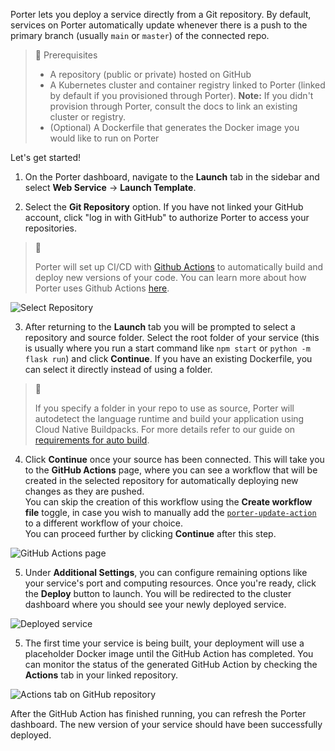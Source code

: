 Porter lets you deploy a service directly from a Git repository. By default, services on Porter automatically update whenever there is a push to the primary branch (usually `main` or `master`) of the connected repo.

> 📘 Prerequisites
> 
> - A repository (public or private) hosted on GitHub
> - A Kubernetes cluster and container registry linked to Porter (linked by default if you provisioned through Porter). **Note:** If you didn't provision through Porter, consult the docs to link an existing cluster or registry. 
> - (Optional) A Dockerfile that generates the Docker image you would like to run on Porter

Let's get started!

1. On the Porter dashboard, navigate to the **Launch** tab in the sidebar and select **Web Service** -> **Launch Template**.

2. Select the **Git Repository** option. If you have not linked your GitHub account, click "log in with GitHub" to authorize Porter to access your repositories.

> 📘
> 
> Porter will set up CI/CD with [Github Actions](https://github.com/features/actions) to automatically build and deploy new versions of your code. You can learn more about how Porter uses Github Actions [here](https://docs.porter.run/docs/auto-deploy-requirements#cicd-with-github-actions).

![Select Repository](https://files.readme.io/0660e91-Screen_Shot_2021-03-17_at_7.20.44_PM.png "Screen Shot 2021-03-17 at 7.20.44 PM.png")

3. After returning to the **Launch** tab you will be prompted to select a repository and source folder. Select the root folder of your service (this is usually where you run a start command like `npm start` or `python -m flask run`) and click **Continue**. If you have an existing Dockerfile, you can select it directly instead of using a folder. 

> 📘
> 
> If you specify a folder in your repo to use as source, Porter will autodetect the language runtime and build your application using Cloud Native Buildpacks. For more details refer to our guide on [requirements for auto build](https://docs.porter.run/docs/auto-deploy-requirements).

4. Click **Continue** once your source has been connected. This will take you to the **GitHub Actions** page, where you can see a workflow that will be created in the selected repository for automatically deploying new changes as they are pushed.  
You can skip the creation of this workflow using the **Create workflow file** toggle, in case you wish to manually add the [`porter-update-action`](https://github.com/karagatandev/porter-update-action) to a different workflow of your choice.  
You can proceed further by clicking **Continue** after this step.


![GitHub Actions page](https://user-images.githubusercontent.com/44864521/129893348-44d63d54-115b-436b-bc41-48c6d8c94dc2.png)

5. Under **Additional Settings**, you can configure remaining options like your service's port and computing resources. Once you're ready, click the **Deploy** button to launch. You will be redirected to the cluster dashboard where you should see your newly deployed service.

![Deployed service](https://files.readme.io/4f731ca-Screen_Shot_2021-03-17_at_7.53.40_PM.png "Screen Shot 2021-03-17 at 7.53.40 PM.png")

5. The first time your service is being built, your deployment will use a placeholder Docker image until the GitHub Action has completed. You can monitor the status of the generated GitHub Action by checking the **Actions** tab in your linked repository.

![Actions tab on GitHub repository](https://files.readme.io/ffe7b14-d1046ba-Screen_Shot_2021-02-26_at_11.33.55_AM.png "Screen_Shot_2021-02-26_at_11.33.55_AM.png")

After the GitHub Action has finished running, you can refresh the Porter dashboard. The new version of your service should have been successfully deployed.
